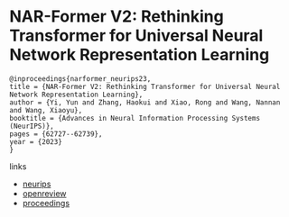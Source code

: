 # NAR-Former V2: Rethinking Transformer for Universal Neural Network Representation Learning

```
@inproceedings{narformer_neurips23,
title = {NAR-Former V2: Rethinking Transformer for Universal Neural Network Representation Learning},
author = {Yi, Yun and Zhang, Haokui and Xiao, Rong and Wang, Nannan and Wang, Xiaoyu},
booktitle = {Advances in Neural Information Processing Systems (NeurIPS)},
pages = {62727--62739},
year = {2023}
}
```

links
- [neurips](https://nips.cc/Conferences/2023/Schedule?showEvent=72358)
- [openreview](https://openreview.net/forum?id=DjX2Nr15kY)
- [proceedings](https://papers.nips.cc//paper_files/paper/2023/hash/c60bd92a01804b7df0540ed7ca2f7c05-Abstract-Conference.html)
